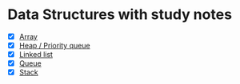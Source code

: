 # Data Structures with study notes

- [x] [Array](./DynamicArray)
- [x] [Heap / Priority queue](./PriorityQueue)
- [x] [Linked list](./LinkedList)
- [x] [Queue](./Queue)
- [x] [Stack](./Stack)
